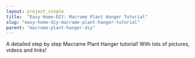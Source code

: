 ```yaml
---
layout: project_single
title:  "Easy Home-DIY: Macrame Plant Hanger Tutorial"
slug: "easy-home-diy-macrame-plant-hanger-tutorial"
parent: "macrame-plant-hanger-diy"
---
```

A detailed step by step Macrame Plant Hanger tutorial! With lots of pictures, videos and links!